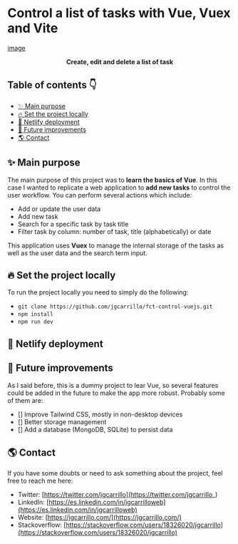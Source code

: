 # Control a list of tasks with Vue, Vuex and Vite

[image](docs/cover.JPG)

<div align="center">
    <b>Create, edit and delete a list of task</b>
</div>

## Table of contents 👇

- [✨ Main purpose](#-main-purpose)
- [🔥 Set the project locally](#-set-the-project-locally)
- [🚀 Netlify deployment](#-netlify-deployment)
- [🎢 Future improvements](#-future-improvements)
- [🌎 Contact](#-contact)

## ✨ Main purpose

The main purpose of this project was to **learn the basics of Vue**. In this case I wanted to replicate a web application to **add new tasks** to control the user workflow. You can perform several actions which include:

- Add or update the user data
- Add new task
- Search for a specific task by task title
- Filter task by column: number of task, title (alphabetically) or date

This application uses **Vuex** to manage the internal storage of the tasks as well as the user data and the search term input.

## 🔥 Set the project locally

To run the project locally you need to simply do the following:

- `git clone https://github.com/jgcarrillo/fct-control-vuejs.git`
- `npm install`
- `npm run dev`

## 🚀 Netlify deployment

## 🎢 Future improvements

As I said before, this is a dummy project to lear Vue, so several features could be added in the future to make the app more robust. Probably some of them are:

- [] Improve Tailwind CSS, mostly in non-desktop devices
- [] Better storage management
- [] Add a database (MongoDB, SQLite) to persist data

## 🌎 Contact

If you have some doubts or need to ask something about the project, feel free to reach me here:

- Twitter: [https://twitter.com/jgcarrillo](https://twitter.com/jgcarrillo_)
- LinkedIn: [https://es.linkedin.com/in/jgcarrilloweb](https://es.linkedin.com/in/jgcarrilloweb)
- Website: [https://jgcarrillo.com/](https://jgcarrillo.com/)
- Stackoverflow: [https://stackoverflow.com/users/18326020/jgcarrillo](https://stackoverflow.com/users/18326020/jgcarrillo)
